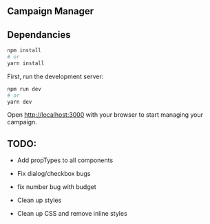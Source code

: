 ## Campaign Manager

## Dependancies

```bash
npm install
# or
yarn install
```

First, run the development server:

```bash
npm run dev
# or
yarn dev
```

Open [http://localhost:3000](http://localhost:3000) with your browser to start managing your campaign.

## TODO:

- Add propTypes to all components
- Fix dialog/checkbox bugs
- fix number bug with budget

- Clean up styles
- Clean up CSS and remove inline styles


